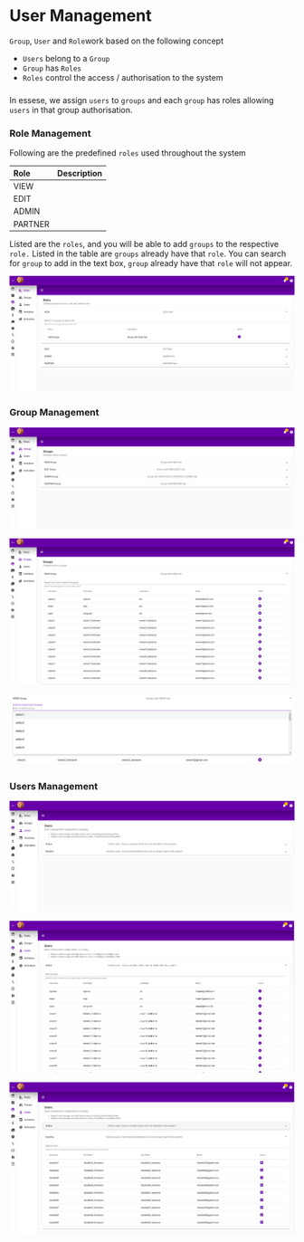 # User Management

`Group`, `User` and `Role`work based on the following concept 

* `Users` belong to a `Group`
* `Group` has `Roles`
* `Roles` control the access / authorisation to the system

### 

In essese, we assign `users` to `groups` and each `group` has roles allowing `users` in that group authorisation.

### Role Management

Following are the predefined `roles` used throughout the system

| Role | Description |
| :--- | :--- |
| VIEW |  |
| EDIT |  |
| ADMIN |  |
| PARTNER |  |

Listed are the `roles`, and you will be able to add `groups` to the respective `role.` Listed in the table are `groups` already have that `role`. You can search for `group` to add in the text box, `group` already have that `role` will not appear.

![](../.gitbook/assets/user-mgt-roles.png)

### Group Management

![](../.gitbook/assets/user-mgt-groups.png)

![](../.gitbook/assets/user-mgt-groups-expanded.png)

![](../.gitbook/assets/user-mgt-groups-selecting.png)

### Users Management

![](../.gitbook/assets/user-mgt-users.png)

![](../.gitbook/assets/user-mgt-users-active.png)

![](../.gitbook/assets/user-mgt-users-inactive%20%281%29.png)

